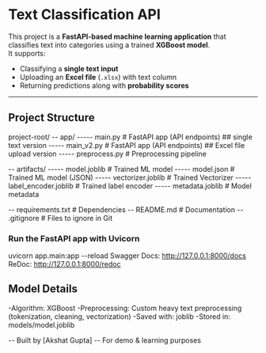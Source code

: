 #  Text Classification API 

This project is a **FastAPI-based machine learning application** that classifies text into categories using a trained **XGBoost model**.   
It supports:
-  Classifying a **single text input**
-  Uploading an **Excel file** (`.xlsx`) with text column
-  Returning predictions along with **probability scores**

---

##  Project Structure

project-root/
-- app/
----- main.py # FastAPI app (API endpoints) ## single text version
----- main_v2.py # FastAPI app (API endpoints) ## Excel file upload version
----- preprocess.py # Preprocessing pipeline

-- artifacts/
----- model.joblib # Trained ML model
----- model.json # Trained ML model (JSON)
----- vectorizer.joblib # Trained Vectorizer
----- label_encoder.joblib # Trained label encoder
----- metadata.joblib # Model metadata


-- requirements.txt # Dependencies
-- README.md # Documentation
-- .gitignore # Files to ignore in Git

### Run the FastAPI app with Uvicorn
uvicorn app.main:app --reload
Swagger Docs:  http://127.0.0.1:8000/docs
ReDoc:  http://127.0.0.1:8000/redoc

## Model Details

-Algorithm: XGBoost
-Preprocessing: Custom heavy text preprocessing (tokenization, cleaning, vectorization)
-Saved with: joblib
-Stored in: models/model.joblib

-- Built by [Akshat Gupta]
-- For demo & learning purposes  
